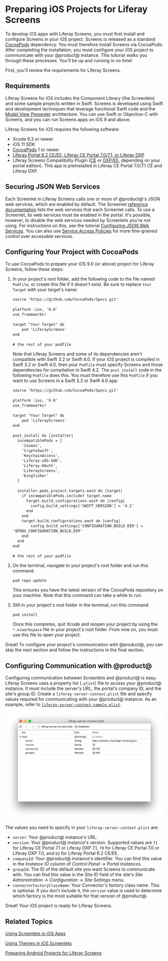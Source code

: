 # Preparing iOS Projects for Liferay Screens [](id=preparing-ios-projects-for-liferay-screens)

To develop iOS apps with Liferay Screens, you must first install and configure 
Screens in your iOS project. Screens is released as a standard 
[CocoaPods](https://cocoapods.org) 
dependency. You must therefore install Screens via CocoaPods. After completing 
the installation, you must configure your iOS project to communicate with your 
@product@ instance. This tutorial walks you through these processes. You'll be 
up and running in no time! 

First, you'll review the requirements for Liferay Screens. 

## Requirements [](id=requirements)

Liferay Screens for iOS includes the Component Library (the Screenlets) and 
some sample projects written in Swift. Screens is developed using Swift and 
development techniques that leverage functional Swift code and the 
[Model View Presenter](http://en.wikipedia.org/wiki/Model%E2%80%93view%E2%80%93presenter) 
architecture. You can use Swift or Objective-C with Screens, and you can run 
Screens apps on iOS 9 and above. 

Liferay Screens for iOS requires the following software: 

-   Xcode 9.3 or newer
-   iOS 11 SDK
-   [CocoaPods](http://cocoapods.org) 1 or newer
-   [Liferay Portal 6.2 CE/EE, Liferay CE Portal 7.0/7.1, or Liferay DXP](http://www.liferay.com/downloads/liferay-portal/available-releases)
-   Liferay Screens Compatibility Plugin 
    ([CE](http://www.liferay.com/marketplace/-/mp/application/54365664) or 
    [DXP/EE](http://www.liferay.com/marketplace/-/mp/application/54369726), 
    depending on your portal edition). This app is preinstalled in Liferay CE 
    Portal 7.0/7.1 CE and Liferay DXP. 

## Securing JSON Web Services [](id=securing-json-web-services)

Each Screenlet in Liferay Screens calls one or more of @product@'s JSON web 
services, which are enabled by default. The Screenlet 
[reference documentation](/develop/reference/-/knowledge_base/7-0/screenlets-in-liferay-screens-for-ios) 
lists the web services that each Screenlet calls. To use a Screenlet, its web 
services must be enabled in the portal. It's possible, however, to disable the 
web services needed by Screenlets you're not using. For instructions on this, 
see the tutorial 
[Configuring JSON Web Services](/develop/tutorials/-/knowledge_base/7-0/portal-configuration-of-json-web-services). 
You can also use 
[Service Access Policies](/develop/tutorials/-/knowledge_base/7-0/service-access-policies) 
for more fine-grained control over accessible services. 

## Configuring Your Project with CocoaPods [](id=configuring-your-project-with-cocoapods)

To use CocoaPods to prepare your iOS 9.0 (or above) project for Liferay Screens, 
follow these steps:

1.  In your project's root folder, add the following code to the file named 
    `Podfile`, or create this file if it doesn't exist. Be sure to replace 
    `Your Target` with your target's name: 

        source 'https://github.com/CocoaPods/Specs.git'

        platform :ios, '9.0'
        use_frameworks!

        target "Your Target" do
            pod 'LiferayScreens'
        end

        # the rest of your podfile

    Note that Liferay Screens and some of its dependencies aren't compatible 
    with Swift 3.2 or Swift 4.0. If your iOS project is compiled in Swift 3.2 or 
    Swift 4.0, then your `Podfile` must specify Screens and those dependencies 
    for compilation in Swift 4.2. The `post_install` code in the following 
    `Podfile` does this. You must therefore use this `Podfile` if you want to 
    use Screens in a Swift 3.2 or Swift 4.0 app: 

    	source 'https://github.com/CocoaPods/Specs.git'

        platform :ios, '9.0'
        use_frameworks!

        target "Your Target" do
            pod 'LiferayScreens'
        end

        post_install do |installer|
          incompatiblePods = [
            'Cosmos',
            'CryptoSwift',
            'KeychainAccess',
            'Liferay-iOS-SDK',
            'Liferay-OAuth',
            'LiferayScreens',
            'Kingfisher'
          ]

          installer.pods_project.targets.each do |target|
            if incompatiblePods.include? target.name
              target.build_configurations.each do |config|
                config.build_settings['SWIFT_VERSION'] = '4.2'
              end
            end
            target.build_configurations.each do |config|
                config.build_settings['CONFIGURATION_BUILD_DIR'] = '$PODS_CONFIGURATION_BUILD_DIR'
            end
          end
        end

        # the rest of your podfile 

2.  On the terminal, navigate to your project's root folder and run this 
    command: 

        pod repo update

    This ensures you have the latest version of the CocoaPods repository on your 
    machine. Note that this command can take a while to run. 

3.  Still in your project's root folder in the terminal, run this command: 

        pod install

    Once this completes, quit Xcode and reopen your project by using the 
    `*.xcworkspace` file in your project's root folder. From now on, you must 
    use this file to open your project. 

Great! To configure your project's communication with @product@, you can skip 
the next section and follow the instructions in the final section. 

## Configuring Communication with @product@ [](id=configuring-communication-with-liferay)

Configuring communication between Screenlets and @product@ is easy. Liferay
Screens uses a property list (`.plist`) file to access your @product@ instance.
It must include the server's URL, the portal's company ID, and the site's group
ID. Create a `liferay-server-context.plist` file and specify values required for 
communicating with your @product@ instance. As an example, refer to
[`liferay-server-context-sample.plist`](https://github.com/liferay/liferay-screens/blob/master/ios/Framework/Core/Resources/liferay-server-context-sample.plist). 

![Figure 1: Here's a property list file, called `liferay-context.plist`.](../../../images/screens-ios-liferay-context.png)

The values you need to specify in your `liferay-server-context.plist` are:

- `server`: Your @product@ instance's URL.
- `version`: Your @product@ instance's version. Supported values are `71` for
  Liferay CE Portal 7.1 or Liferay DXP 7.1, `70` for Liferay CE Portal 7.0 or 
  Liferay DXP 7.0, and `62` for Liferay Portal 6.2 CE/EE.
- `companyId`: Your @product@ instance's identifier. You can find this value in
  the *Instance ID* column of *Control Panel* &rarr; *Portal Instances*.
- `groupId`: The ID of the default site you want Screens to
  communicate with. You can find this value in the Site ID field of the site's
  *Site Administration* &rarr; *Configuration* &rarr; *Site Settings* menu.
- `connectorFactoryClassName`: Your Connector's factory class name.
  This is optional. If you don't include it, the `version` value is used to
  determine which factory is the most suitable for that version of @product@. 

Great! Your iOS project is ready for Liferay Screens.

## Related Topics [](id=related-topics)

[Using Screenlets in iOS Apps](/develop/tutorials/-/knowledge_base/7-0/using-screenlets-in-ios-apps)

[Using Themes in iOS Screenlets](/develop/tutorials/-/knowledge_base/7-0/using-themes-in-ios-screenlets)

[Preparing Android Projects for Liferay Screens](/develop/tutorials/-/knowledge_base/7-0/preparing-android-projects-for-liferay-screens)
